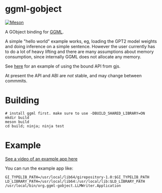 # ggml-gobject

[![Meson](https://github.com/smspillaz/ggml-gobject/actions/workflows/meson.yml/badge.svg)](https://github.com/smspillaz/ggml-gobject/actions/workflows/meson.yml)

A GObject binding for [GGML](https://github.com/ggerganov/ggml).

A simple "hello world" example works, eg, loading the GPT2 model weights
and doing inference on a simple sentence. However the user currently has to
do a lot of heavy lifting and there are many assumptions about memory consumption,
since internally GGML does not allocate any memory.

See [here](tests/js/testLoadGPT2.js) for an example of using the bound API from gjs.

At present the API and ABI are *not* stable, and may change between commmits.

# Building

    # install ggml first. make sure to use -DBUILD_SHARED_LIBRARY=ON
    mkdir build
    meson build
    cd build; ninja; ninja test

# Example

[See a video of an example app here](https://sspilsbury-com-images.s3.amazonaws.com/llm_writer_recording.mov)

You can run the example app like:

    GI_TYPELIB_PATH=/usr/local/lib64/girepository-1.0:$GI_TYPELIB_PATH LD_LIBRARY_PATH=/usr/local/lib64:/usr/local/lib:$LD_LIBRARY_PATH /usr/local/bin/org.ggml-gobject.LLMWriter.Application 

